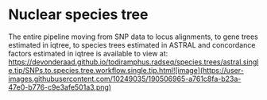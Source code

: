 # Nuclear species tree

The entire pipeline moving from SNP data to locus alignments, to gene trees estimated in iqtree, to species trees estimated in ASTRAL and concordance factors estimated in iqtree is available to view at: https://devonderaad.github.io/todiramphus.radseq/species.trees/astral.single.tip/SNPs.to.species.tree.workflow.single.tip.html![image](https://user-images.githubusercontent.com/10249035/190506965-a761c8fa-b23a-47e0-b776-c9e3afe501a3.png)
